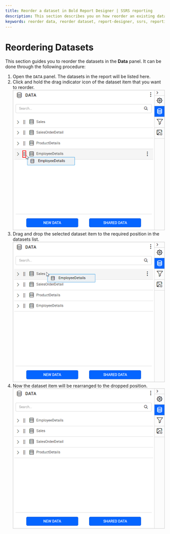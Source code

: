 ```yaml
---
title: Reorder a dataset in Bold Report Designer | SSRS reporting
description: This section describes you on how reorder an existing dataset from the list of datasets in Bold Report Designer.
keywords: reorder data, reorder dataset, report-designer, ssrs, reporting
---
```


# Reordering Datasets

This section guides you to reorder the datasets in the **Data** panel. It can be done through the following procedure:

1. Open the `DATA` panel. The datasets in the report will be listed here.
2. Click and hold the drag indicator icon of the dataset item that you want to reorder.
   ![Dataset drag icon](/static/assets/on-premise/images/report-designer/manage-data/dataset/drag-icon.png#width=485px)
3. Drag and drop the selected dataset item to the required position in the datasets list.
   ![Dataset reorder](/static/assets/on-premise/images/report-designer/manage-data/dataset/reorder-datasource.png#width=485px)
4. Now the dataset item will be rearranged to the dropped position.
   ![Rearranged datasets](/static/assets/on-premise/images/report-designer/manage-data/dataset/rearranged-datasources.png#width=485px)
